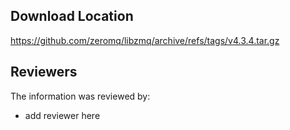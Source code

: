 ## Download Location

https://github.com/zeromq/libzmq/archive/refs/tags/v4.3.4.tar.gz

## Reviewers

The information was reviewed by:

* add reviewer here